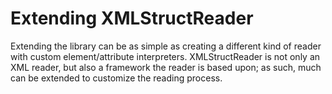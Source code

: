 Extending XMLStructReader
=========================

Extending the library can be as simple as creating a different kind of reader
with custom element/attribute interpreters. XMLStructReader is not only an XML
reader, but also a framework the reader is based upon; as such, much can be
extended to customize the reading process.
